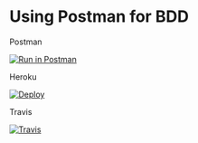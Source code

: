 # Using Postman for BDD
Postman

[![Run in Postman](https://run.pstmn.io/button.svg)](https://app.getpostman.com/run-collection/352159e6f36d94dbe893)

Heroku

[![Deploy](https://www.herokucdn.com/deploy/button.svg)](https://heroku.com/deploy)

Travis

[![Travis](https://www.travis-ci.org/leandrosjm/training-postman-bdd.svg?branch=master)](https://www.travis-ci.org/github/leandrosjm/training-postman-bdd)